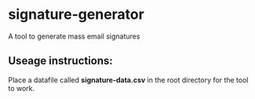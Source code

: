 # signature-generator
A tool to generate mass email signatures

## Useage instructions:
Place a datafile called <b>signature-data.csv</b> in the root directory for the tool to work.
